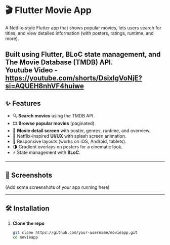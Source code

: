# 🎬 Flutter Movie App

A Netflix-style Flutter app that shows popular movies, lets users search for titles, and view detailed information (with posters, ratings, runtime, and more).  

Built using **Flutter**, **BLoC state management**, and **The Movie Database (TMDB) API**.  
Youtube Video - https://youtube.com/shorts/DsixIgVoNjE?si=AQUEH8nhVF4huiwe
---

## ✨ Features
- 🔍 **Search movies** using the TMDB API.  
- 🎞 **Browse popular movies** (paginated).  
- 📱 **Movie detail screen** with poster, genres, runtime, and overview.  
- 🎨 Netflix-inspired **UI/UX** with splash screen animation.  
- 📲 Responsive layouts (works on iOS, Android, tablets).  
- 🌗 Gradient overlays on posters for a cinematic look.  
- ⚡ State management with **BLoC**.  

---

## 📸 Screenshots
(Add some screenshots of your app running here)

---

## 🛠️ Installation

1. **Clone the repo**
   ```bash
   git clone https://github.com/your-username/movieapp.git
   cd movieapp
